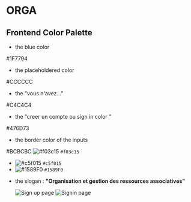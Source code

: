 # ORGA
## Frontend Color Palette 
* the blue color

#1F7794

* the placeholdered color 

#CCCCCC

* the "vous n'avez..." 

#C4C4C4

* the "creer un compte ou sign in color " 

#476D73

* the border color of the inputs 

#BCBCBC
 ![#f03c15](https://placehold.co/15x15/f03c15/f03c15.png) `#f03c15`
- ![#c5f015](https://placehold.co/15x15/c5f015/c5f015.png) `#c5f015`
- ![#1589F0](https://placehold.co/15x15/1589F0/1589F0.png) `#1589F0`

* the slogan : **"Organisation  et gestion des ressources associatives"**

  ![Sign up page](https://github.com/Y0srgh/ORGA/assets/123276556/6277d439-6eef-4a87-9c63-4b29dbb4d6c7)
![Signin page](https://github.com/Y0srgh/ORGA/assets/123276556/a97d5b8b-305d-4e13-b70f-eaee701c70fa)
